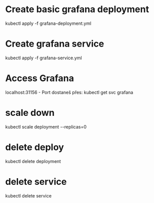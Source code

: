 # Create basic grafana deployment
kubectl apply -f grafana-deployment.yml

# Create grafana service
kubectl apply -f grafana-service.yml

# Access Grafana 
localhost:31156 
    - Port dostaneš přes:
    kubectl get svc grafana

# scale down
kubectl scale deployment <deployment-name> --replicas=0

# delete deploy
kubectl delete deployment <deployment-name>

# delete service
kubectl delete service <service-name>